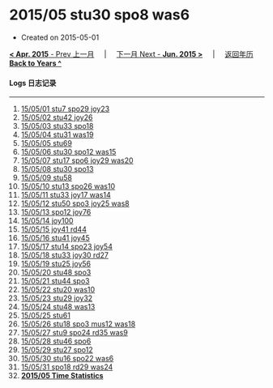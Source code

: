 # 2015/05 stu30 spo8 was6

- Created on 2015-05-01

[**< Apr. 2015** - Prev 上一月](/lifelogs/2015/04/index.md) &nbsp; &nbsp; | &nbsp; &nbsp; [下一月 Next - **Jun. 2015 >**](/lifelogs/2015/06/index.md) &nbsp; &nbsp; |  &nbsp; &nbsp; [返回年历 **Back to Years ^**](/lifelogs)
<br/>
#### Logs 日志记录
---
1. [15/05/01 stu7 spo29 joy23](/lifelogs/2015/05/d01.md)
2. [15/05/02 stu42 joy26](/lifelogs/2015/05/d02.md)
3. [15/05/03 stu33 spo18](/lifelogs/2015/05/d03.md)
4. [15/05/04 stu31 was19](/lifelogs/2015/05/d04.md)
5. [15/05/05 stu69](/lifelogs/2015/05/d05.md)
6. [15/05/06 stu30 spo12 was15](/lifelogs/2015/05/d06.md)
7. [15/05/07 stu17 spo6 joy29 was20](/lifelogs/2015/05/d07.md)
8. [15/05/08 stu30 spo13](/lifelogs/2015/05/d08.md)
9. [15/05/09 stu58](/lifelogs/2015/05/d09.md)
10. [15/05/10 stu13 spo26 was10](/lifelogs/2015/05/d10.md)
11. [15/05/11 stu33 joy17 was14](/lifelogs/2015/05/d11.md)
12. [15/05/12 stu50 spo3 joy25 was8](/lifelogs/2015/05/d12.md)
13. [15/05/13 spo12 joy76](/lifelogs/2015/05/d13.md)
14. [15/05/14 joy100](/lifelogs/2015/05/d14.md)
15. [15/05/15 joy41 rd44](/lifelogs/2015/05/d15.md)
16. [15/05/16 stu41 joy45](/lifelogs/2015/05/d16.md)
17. [15/05/17 stu14 spo23 joy54](/lifelogs/2015/05/d17.md)
18. [15/05/18 stu33 joy30 rd27](/lifelogs/2015/05/d18.md)
19. [15/05/19 stu25 joy56](/lifelogs/2015/05/d19.md)
20. [15/05/20 stu48 spo3](/lifelogs/2015/05/d20.md)
21. [15/05/21 stu44 spo3](/lifelogs/2015/05/d21.md)
22. [15/05/22 stu20 was10](/lifelogs/2015/05/d22.md)
23. [15/05/23 stu29 joy32](/lifelogs/2015/05/d23.md)
24. [15/05/24 stu48 was13](/lifelogs/2015/05/d24.md)
25. [15/05/25 stu61](/lifelogs/2015/05/d25.md)
26. [15/05/26 stu18 spo3 mus12 was18](/lifelogs/2015/05/d26.md)
27. [15/05/27 stu9 spo24 rd35 was9](/lifelogs/2015/05/d27.md)
28. [15/05/28 stu46 spo6](/lifelogs/2015/05/d28.md)
29. [15/05/29 stu27 spo12](/lifelogs/2015/05/d29.md)
30. [15/05/30 stu16 spo22 was6](/lifelogs/2015/05/d30.md)
31. [15/05/31 spo18 rd29 was24](/lifelogs/2015/05/d31.md)
32. **[2015/05 Time Statistics](/lifelogs/2015/05/time_stat.md)**
